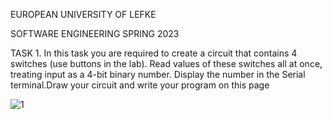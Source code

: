 EUROPEAN UNIVERSITY OF LEFKE

SOFTWARE ENGINEERING                  SPRING 2023

TASK 1.
In this task you are required to create a circuit that contains 4 switches (use buttons in the lab). Read values of these switches all at once, treating input as a 4-bit binary number. Display the number in the Serial terminal.Draw your circuit and write your program on this page

![1](https://github.com/plichester/Arduino-projects/assets/130859864/698a5ed8-1b98-4c9c-be87-5c47e9da94b1)
